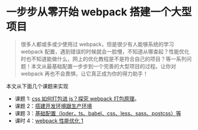 # 一步步从零开始 webpack 搭建一个大型项目

> 很多人都或多或少使用过 webpack，但是很少有人能够系统的学习 webpack 配置，遇到错误的时候就会一脸懵，不知道从哪查起？性能优化时也不知道能做什么，网上的优化教程是不是符合自己的项目？等一系列问题！本文从最基础配置一步步到一个完善的大型项目的过程。让你对 webpack 再也不会畏惧，让它真正成为你的得力助手！

本文从下面几个课题来实现

- 课题 1: [css 如何打包进 js？探究 webpack 打包原理](./docs/课时1.md)。
- 课题 2：[搭建开发环境跟生产环境](./docs/课时2.md)
- 课题 3：[基础配置（loder，ts、babel、css、less、sass、postcss）等](./docs/课时3.md)
- 课时 4：[webpack 性能优化 1](./docs/课时4.md)
